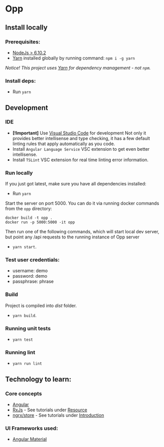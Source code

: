 # Opp

## Install locally

### Prerequisites:
* [NodeJs > 6.10.2](https://nodejs.org/en/download/)
* [Yarn](https://yarnpkg.com/) installed globally by running command: `npm i -g yarn`

*Notice! This project uses [Yarn](https://yarnpkg.com/en/) for dependency management - not `npm`.*

### Install deps:
* Run `yarn`

## Development
### IDE
* **[!Important]** Use [Visual Studio Code](https://code.visualstudio.com/) for development
  Not only it provides better intellisense and type checking, it has a few default linting rules that apply automatically as you code.
* Install `Angular Language Service` VSC extension to get even better intellisense.
* Install `TSLint` VSC extension for real time linting error information.

### Run locally
If you just got latest, make sure you have all dependencies installed:
* Run `yarn`

Start the server on port 5000. You can do it via running docker commands from the `opp` directory:
```
docker build -t opp .
docker run -p 5000:5000 -it opp
```

Then run one of the following commands, which will start local dev server, but point any /api requests to the running instance of Opp server
* `yarn start`.

### Test user credentials:
* username: demo
* password: demo
* passphrase: phrase

### Build
Project is compiled into *dist* folder.
* `yarn build`.

### Running unit tests
* `yarn test`

### Running lint
* `yarn run lint`

## Technology to learn:

### Core concepts
* [Angular](https://angular.io/docs/ts/latest/guide/learning-angular.html)
* [RxJs](https://github.com/Reactive-Extensions/RxJS) - See tutorials under [Resource](https://github.com/Reactive-Extensions/RxJS#resources)
* [ngrx/store](https://github.com/ngrx/store) - See tutorials under [Introduction](https://github.com/ngrx/store#introduction)

### UI Frameworks used:
* [Angular Material](https://github.com/angular/material2)
